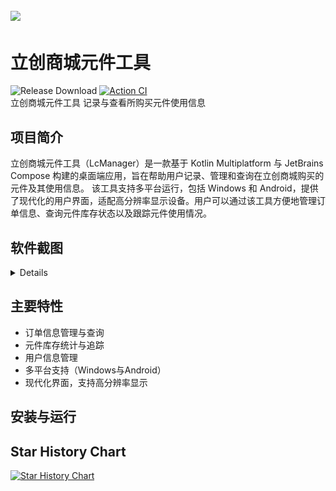 ## ![](https://socialify.git.ci/xiaowine/lc-order-manager/image?description=1&descriptionEditable=立创商城元件工具&language=1&name=1&owner=1&theme=Auto)


# 立创商城元件工具

![Release Download](https://img.shields.io/github/downloads/xiaowine/lc-order-manager/total?style=flat-square)
[![Action CI](https://github.com/xiaowine/lc-order-manager/actions/workflows/Action%20CI.yml/badge.svg)](https://github.com/xiaowine/lc-order-manager/actions/workflows/Action%20CI.yml)  
立创商城元件工具 记录与查看所购买元件使用信息

## 项目简介

立创商城元件工具（LcManager）是一款基于 Kotlin Multiplatform 与 JetBrains Compose 构建的桌面端应用，旨在帮助用户记录、管理和查询在立创商城购买的元件及其使用信息。
该工具支持多平台运行，包括 Windows 和 Android，提供了现代化的用户界面，适配高分辨率显示设备。用户可以通过该工具方便地管理订单信息、查询元件库存状态以及跟踪元件使用情况。

## 软件截图
<details>

![a.png](docs/a.png)
![b.png](docs/b.png)
![c.png](docs/c.png)
![a1.png](docs/a1.png)
![c1.png](docs/b1.png)
![b1.png](docs/c1.png)

</details>

## 主要特性
- 订单信息管理与查询
- 元件库存统计与追踪
- 用户信息管理
- 多平台支持（Windows与Android）
- 现代化界面，支持高分辨率显示

## 安装与运行


## Star History Chart

[![Star History Chart](https://api.star-history.com/svg?repos=xiaowine/lc-order-manager&type=Timeline)](https://star-history.com/#xiaowine/lc-order-manager&Timeline)

